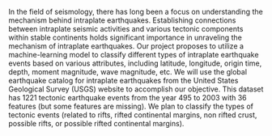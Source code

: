 In the field of seismology, there has long been a focus on understanding the
mechanism behind intraplate earthquakes. Establishing connections between
intraplate seismic activities and various tectonic components within stable
continents holds significant importance in unraveling the mechanism of intraplate
earthquakes. Our project proposes to utilize a machine-learning model to classify
different types of intraplate earthquake events based on various attributes,
including latitude, longitude, origin time, depth, moment magnitude, wave
magnitude, etc. We will use the global earthquake catalog for intraplate
earthquakes from the United States Geological Survey (USGS) website to
accomplish our objective. This dataset has 1221 tectonic earthquake events from
the year 495 to 2003 with 36 features (but some features are missing). We plan to
classify the types of tectonic events (related to rifts, rifted continental margins, non
rifted crust, possible rifts, or possible rifted continental margins).
